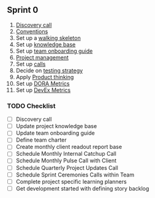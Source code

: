 ## Sprint 0

1. [Discovery call](discovery-call.md)
2. [Conventions](conventions.md)
3. Set up a [walking skeleton](walking-skeleton.md)
4. Set up [knowledge base](knowledge-base.md)
5. Set up [team onboarding guide](team-onboarding-guide.md)
5. [Project management](project-management.md)
6. Set up [calls](setup-calls.md)
7. Decide on [testing strategy](testing.md)
8. Apply [Product thinking](product-thinking.md)
9. Set up [DORA Metrics](https://www.leanix.net/en/wiki/vsm/dora-metrics)
10. Set up [DevEx Metrics](https://queue.acm.org/detail.cfm?id=3595878)

### TODO Checklist
- [ ] Discovery call
- [ ] Update project knowledge base
- [ ] Update team onboarding guide
- [ ] Define team charter
- [ ] Create monthly client readout report base
- [ ] Schedule Monthly Internal Catchup Call
- [ ] Schedule Monthly Pulse Call with Client
- [ ] Schedule Quarterly Project Updates Call
- [ ] Schedule Sprint Ceremonies Calls within Team
- [ ] Complete project specific learning planners
- [ ] Get development started with defining story backlog
